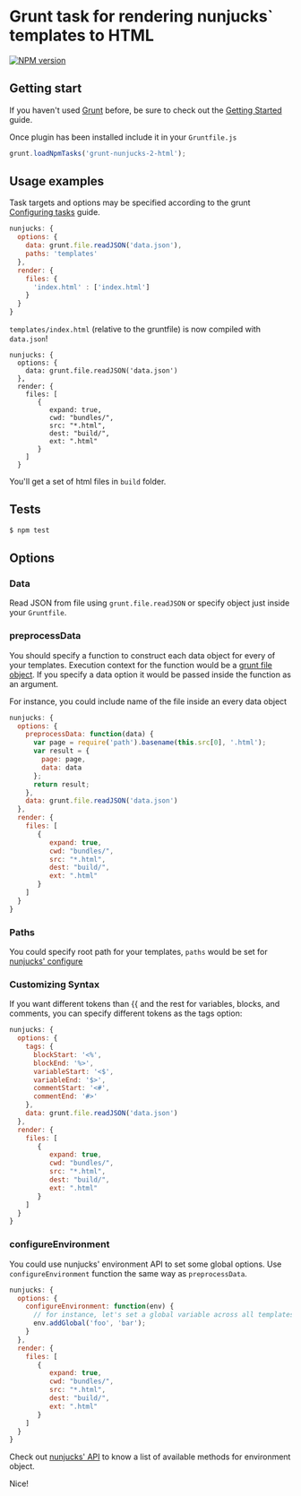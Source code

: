 # Grunt task for rendering nunjucks` templates to HTML

[![NPM version](https://badge.fury.io/js/grunt-nunjucks-2-html.png)](http://badge.fury.io/js/grunt-nunjucks-2-html)

## Getting start

If you haven't used [Grunt](http://gruntjs.com/) before, be sure to check out the [Getting Started](http://gruntjs.com/getting-started) guide.

Once plugin has been installed include it in your `Gruntfile.js`

```javascript
grunt.loadNpmTasks('grunt-nunjucks-2-html');
```

## Usage examples

Task targets and options may be specified according to the grunt [Configuring tasks](http://gruntjs.com/configuring-tasks) guide.

```javascript
nunjucks: {
  options: {
    data: grunt.file.readJSON('data.json'),
    paths: 'templates'
  },
  render: {
    files: {
      'index.html' : ['index.html']
    }
  }
}
```

`templates/index.html` (relative to the gruntfile) is now compiled with `data.json`!

```javascipt
nunjucks: {
  options: {
    data: grunt.file.readJSON('data.json')
  },
  render: {
    files: [
       {
          expand: true,
          cwd: "bundles/",
          src: "*.html",
          dest: "build/",
          ext: ".html"
       }
    ]
  }
```

You'll get a set of html files in `build` folder.

## Tests

```bash
$ npm test
```

## Options

### Data

Read JSON from file using `grunt.file.readJSON` or specify object just inside your `Gruntfile`.

### preprocessData

You should specify a function to construct each data object for every of your templates. Execution context for the function would be a [grunt file object](http://gruntjs.com/api/inside-tasks#this.files). If you specify a data option it would be passed inside the function as an argument.

For instance, you could include name of the file inside an every data object

```js
nunjucks: {
  options: {
    preprocessData: function(data) {
      var page = require('path').basename(this.src[0], '.html');
      var result = {
        page: page,
        data: data
      };
      return result;
    },
    data: grunt.file.readJSON('data.json')
  },
  render: {
    files: [
       {
          expand: true,
          cwd: "bundles/",
          src: "*.html",
          dest: "build/",
          ext: ".html"
       }
    ]
  }
}
```

### Paths

You could specify root path for your templates, `paths` would be set for [nunjucks' configure](http://mozilla.github.io/nunjucks/api#configure)

### Customizing Syntax

If you want different tokens than {{ and the rest for variables, blocks, and comments, you can specify different tokens as the tags option:

```js
nunjucks: {
  options: {
    tags: {
      blockStart: '<%',
      blockEnd: '%>',
      variableStart: '<$',
      variableEnd: '$>',
      commentStart: '<#',
      commentEnd: '#>'
    },
    data: grunt.file.readJSON('data.json')
  },
  render: {
    files: [
       {
          expand: true,
          cwd: "bundles/",
          src: "*.html",
          dest: "build/",
          ext: ".html"
       }
    ]
  }
}
```

### configureEnvironment

You could use nunjucks' environment API to set some global options. Use `configureEnvironment` function the same way as `preprocessData`.

```js
nunjucks: {
  options: {
    configureEnvironment: function(env) {
      // for instance, let's set a global variable across all templates
      env.addGlobal('foo', 'bar');
    }
  },
  render: {
    files: [
       {
          expand: true,
          cwd: "bundles/",
          src: "*.html",
          dest: "build/",
          ext: ".html"
       }
    ]
  }
}
```

Check out [nunjucks' API](http://mozilla.github.io/nunjucks/api.html#environment) to know a list of available methods for environment object.

Nice!
